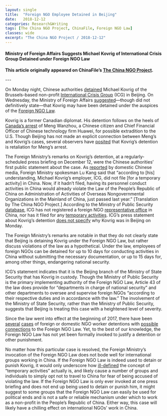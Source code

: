 ```yaml
---
layout: single
title:  "Foreign NGO Employee Detained in Beijing"
date:   2018-12-12
categories: Research&Writing
tags: [The China NGO Project, ChinaFile, Foreign NGO Law]
classes: wide
excerpt: "The China NGO Project / 2018-12-12"
---
```


#### Ministry of Foreign Affairs Suggests Michael Kovrig of International Crisis Group Detained under Foreign NGO Law

**This article originally appeared on ChinaFile’s [The China NGO Project](http://www.chinafile.com/ngo/latest/foreign-ngo-employee-detained-beijing).**

--- <br>

<p>On Monday night, Chinese authorities <a href="https://www.reuters.com/article/us-china-icg-ministry/china-says-detained-canadian-may-have-broken-foreign-ngo-law-idUSKBN1OB0IT" target="_blank" rel="nofollow">detained</a> Michael Kovrig of the Brussels-based non-profit <a href="https://www.crisisgroup.org/" target="_blank" rel="nofollow">International Crisis Group</a> (ICG) in Beijing. On Wednesday, the Ministry of Foreign Affairs <a href="https://www.nytimes.com/2018/12/12/world/asia/china-michael-kovrig-detained.html" target="_blank" rel="nofollow">suggested</a>—though did not definitively state—that Kovrig may have been detained under the auspices of the <a href="http://www.chinafile.com/ngo/laws-regulations/law-of-peoples-republic-of-china-administration-of-activities-of-overseas" target="_blank" rel="nofollow">Foreign NGO Law</a>.</p>
<p>Kovrig is a former Canadian diplomat. His detention follows on the heels of <a href="https://www.cbc.ca/news/canada/british-columbia/huawei-meng-wanzhou-bail-hearing-vancouver-1.4940849" target="_blank" rel="nofollow">Canada’s arrest</a> of Meng Wanzhou, a Chinese citizen and Chief Financial Officer of Chinese technology firm Huawei, for possible extradition to the U.S. Though Beijing has not made an explicit connection between Meng’s and Kovrig’s cases, several observers have <a href="https://www.washingtonpost.com/world/the_americas/former-canadian-diplomat-reportedly-arrested-in-china/2018/12/11/9d3e25cc-fd54-11e8-a17e-162b712e8fc2_story.html?utm_term=.1ab73806ba6c" target="_blank" rel="nofollow">posited</a> that Kovrig’s detention is retaliation for Meng’s arrest.</p>
<p>The Foreign Ministry’s remarks on Kovrig’s detention, at a regularly-scheduled press briefing on December 12, were the Chinese authorities’ first public statement about the case. As <a href="https://news.sina.com.cn/c/2018-12-12/doc-ihmutuec8516520.shtml" target="_blank" rel="nofollow">reported</a> by domestic Chinese media, Foreign Ministry spokesman Lu Kang said that “according to [his] understanding, Michael Kovrig’s employer, ICG, did not file [for a temporary activity] in China. Now, if it hadn’t filed, having its personnel conduct activities in China would already violate the Law of the People’s Republic of China on Administration of Activities of Overseas Nongovernmental Organizations in the Mainland of China, just passed last year.” [Translation by The China NGO Project.] According to the Ministry of Public Security <a href="http://ngo.mps.gov.cn/ngo/portal/toInfogs.do" target="_blank" rel="nofollow">database</a>, ICG has not registered a foreign NGO <a href="http://www.chinafile.com/ngo/registered-foreign-ngo-offices-map-full-screen" target="_blank" rel="nofollow">representative office</a> in China, nor has it filed for any <a href="http://www.chinafile.com/ngo/latest/temporary-activities-filterable-table" target="_blank" rel="nofollow">temporary activities</a>. ICG’s press statement about Kovrig’s detention <a href="https://www.crisisgroup.org/detention-crisis-group-senior-adviser" target="_blank" rel="nofollow">does not specify</a> why Kovrig was in Beijing on Monday.</p>
<p>The Foreign Ministry’s remarks are notable in that they do not clearly state that Beijing is detaining Kovrig under the Foreign NGO Law, but rather discuss violations of the law as a hypothetical. Under the law, employees of foreign NGOs can be detained for up to 10 days for conducting activities in China without submitting the necessary documentation, or up to 15 days for, among other things, endangering national security.</p>
<p>ICG’s statement indicates that it is the Beijing branch of the Ministry of State Security that has Kovrig in custody. Though the Ministry of Public Security is the primary implementing authority of the Foreign NGO Law, Article 43 of the law does provide for “departments in charge of national security” and other departments to oversee and supervise foreign NGOs “according to their respective duties and in accordance with the law.” The involvement of the Ministry of State Security, rather than the Ministry of Public Security, suggests that Beijing is treating this case with a heightened level of severity.</p>
<p>Since the law went into effect at the beginning of 2017, there have been <a href="http://www.chinafile.com/ngo/analysis/possible-foreign-ngo-law-related-detentions-what-we-know-and-what-we-dont" target="_blank" rel="nofollow">several</a> <a href="http://www.chinafile.com/ngo/analysis/lee-ming-che-may-not-have-been-charged-under-foreign-ngo-law-his-case-could-still-have" target="_blank" rel="nofollow">cases</a> of foreign or domestic NGO worker detentions with <a href="http://www.chinafile.com/ngo/latest/will-foreign-ngo-law-be-invoked-ongoing-labor-case" target="_blank" rel="nofollow">possible connections</a> to the Foreign NGO Law. Yet, to the best of our knowledge, the Foreign NGO Law has not yet been formally invoked to justify a detention or other punishment.</p>
<p>No matter how this particular case is resolved, the Foreign Ministry’s invocation of the Foreign NGO Law does not bode well for international groups working in China. If the Foreign NGO Law is indeed used to detain or punish Kovrig, it would only underscore how <a href="http://www.chinafile.com/ngo/faq/what-considered-temporary-activity" target="_blank" rel="nofollow">ill-defined</a> the concept of “temporary activities” actually is, and likely cause a number of groups and individuals to simply opt not to travel to China for fear of being accused of violating the law. If the Foreign NGO Law is only ever invoked at one press briefing and does not end up being used to detain or punish him, it might suggest to some groups that the Foreign NGO Law can easily be used for political ends and is not a safe or reliable mechanism under which to work as a non-profit in the People’s Republic of China. Either way, this case will likely have a chilling effect on international NGOs’ work in China.</p>
